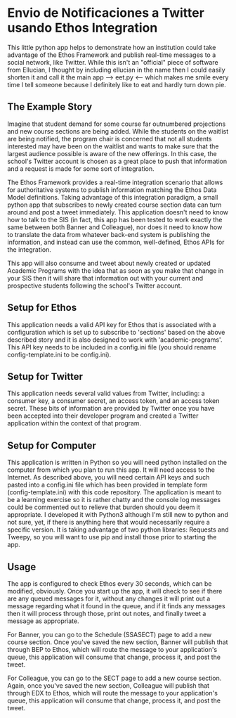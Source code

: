 # Envio de Notificaciones a Twitter usando Ethos Integration    

This little python app helps to demonstrate how an institution could take advantage of the Ethos Framework and publish real-time messages to a social network, like Twitter. While this isn't an "official" piece of software from Ellucian, I thought by including ellucian in the name then I could easily shorten it and call it the main app --> eet.py <-- which makes me smile every time I tell someone because I definitely like to eat and hardly turn down pie. 

## The Example Story

Imagine that student demand for some course far outnumbered projections and new course sections are being added. While the students on the waitlist are being notified, the program chair is concerned that not all students interested may have been on the waitlist and wants to make sure that the largest audience possible is aware of the new offerings. In this case, the school's Twitter account is chosen as a great place to push that information and a request is made for some sort of integration. 

The Ethos Framework provides a real-time integration scenario that allows for authoritative systems to publish information matching the Ethos Data Model definitions. Taking advantage of this integration paradigm, a small python app that subscribes to newly created course section data can turn around and post a tweet immediately. This application doesn't need to know how to talk to the SIS (in fact, this app has been tested to work exactly the same between both Banner and Colleague), nor does it need to know how to translate the data from whatever back-end system is publishing the information, and instead can use the common, well-defined, Ethos APIs for the integration. 

This app will also consume and tweet about newly created or updated Academic Programs with the idea that as soon as you make that change in your SIS then it will share that information out with your current and prospective students following the school's Twitter account. 

## Setup for Ethos 

This application needs a valid API key for Ethos that is associated with a configuration which is set up to subscribe to 'sections' based on the above described story and it is also designed to work with 'academic-programs'. This API key needs to be included in a config.ini file (you should rename config-template.ini to be config.ini). 

## Setup for Twitter

This application needs several valid values from Twitter, including: a consumer key, a consumer secret, an access token, and an access token secret. These bits of information are provided by Twitter once you have been accepted into their developer program and created a Twitter application within the context of that program. 

## Setup for Computer

This application is written in Python so you will need python installed on the computer from which you plan to run this app. It will need access to the Internet. As described above, you will need certain API keys and such pasted into a config.ini file which has been provided in template form (config-template.ini) with this code repository. The application is meant to be a learning exercise so it is rather chatty and the console log messages could be commented out to relieve that burden should you deem it appropriate. I developed it with Python3 although I'm still new to python and not sure, yet, if there is anything here that would necessarily require a specific version. It is taking advantage of two python libraries: Requests and Tweepy, so you will want to use pip and install those prior to starting the app. 

## Usage

The app is configured to check Ethos every 30 seconds, which can be modified, obviously. Once you start up the app, it will check to see if there are any queued messages for it, without any changes it will print out a message regarding what it found in the queue, and if it finds any messages then it will process through those, print out notes, and finally tweet a message as appropriate. 

For Banner, you can go to the Schedule (SSASECT) page to add a new course section. Once you've saved the new section, Banner will publish that through BEP to Ethos, which will route the message to your application's queue, this application will consume that change, process it, and post the tweet. 

For Colleague, you can go to the SECT page to add a new course section. Again, once you've saved the new section, Colleague will publish that through EDX to Ethos, which will route the message to your application's queue, this application will consume that change, process it, and post the tweet. 

